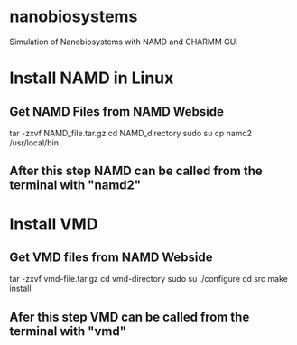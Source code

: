 # nanobiosystems

Simulation of Nanobiosystems with NAMD and CHARMM GUI

# Install NAMD in Linux
## Get NAMD Files from NAMD Webside

tar -zxvf NAMD_file.tar.gz
cd NAMD_directory
sudo su
cp namd2 /usr/local/bin

## After this step NAMD can be called from the terminal with "namd2" 



# Install VMD
## Get VMD files from NAMD Webside
tar -zxvf vmd-file.tar.gz
cd vmd-directory
sudo su
./configure
cd src
make install

## Afer this step VMD can be called from the terminal with "vmd"
